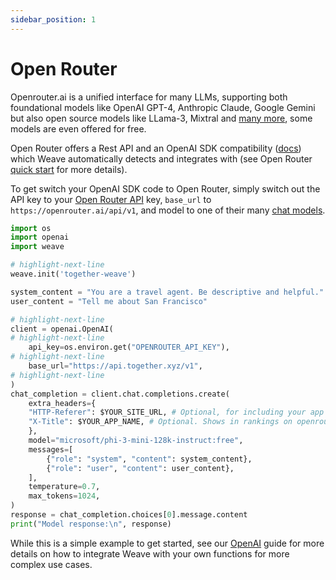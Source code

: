 ```yaml
---
sidebar_position: 1
---
```


# Open Router

Openrouter.ai is a unified interface for many LLMs, supporting both foundational models like OpenAI GPT-4, Anthropic Claude, Google Gemini but also open source models like LLama-3, Mixtral and [many more](https://openrouter.ai/models), some models are even offered for free. 

Open Router offers a Rest API and an OpenAI SDK compatibility ([docs](https://docs.together.ai/docs/openai-api-compatibility)) which Weave automatically detects and integrates with (see Open Router [quick start](https://openrouter.ai/docs/quick-start) for more details).

To get switch your OpenAI SDK code to Open Router, simply switch out the API key to your [Open Router API](https://openrouter.ai/docs/api-keys) key, `base_url` to `https://openrouter.ai/api/v1`, and model to one of their many [chat models](https://openrouter.ai/docs/models).

```python
import os
import openai
import weave

# highlight-next-line
weave.init('together-weave')

system_content = "You are a travel agent. Be descriptive and helpful."
user_content = "Tell me about San Francisco"

# highlight-next-line
client = openai.OpenAI(
# highlight-next-line
    api_key=os.environ.get("OPENROUTER_API_KEY"),
# highlight-next-line
    base_url="https://api.together.xyz/v1",
# highlight-next-line
)
chat_completion = client.chat.completions.create(
    extra_headers={
    "HTTP-Referer": $YOUR_SITE_URL, # Optional, for including your app on openrouter.ai rankings.
    "X-Title": $YOUR_APP_NAME, # Optional. Shows in rankings on openrouter.ai.
    },
    model="microsoft/phi-3-mini-128k-instruct:free",
    messages=[
        {"role": "system", "content": system_content},
        {"role": "user", "content": user_content},
    ],
    temperature=0.7,
    max_tokens=1024,
)
response = chat_completion.choices[0].message.content
print("Model response:\n", response)
```

While this is a simple example to get started, see our [OpenAI](/guides/integrations/openai#track-your-own-ops) guide for more details on how to integrate Weave with your own functions for more complex use cases.
